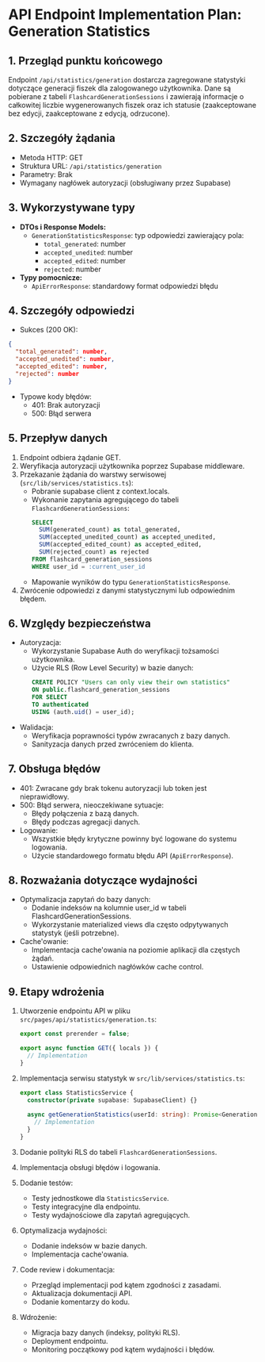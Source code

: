 # API Endpoint Implementation Plan: Generation Statistics

## 1. Przegląd punktu końcowego
Endpoint `/api/statistics/generation` dostarcza zagregowane statystyki dotyczące generacji fiszek dla zalogowanego użytkownika. Dane są pobierane z tabeli `FlashcardGenerationSessions` i zawierają informacje o całkowitej liczbie wygenerowanych fiszek oraz ich statusie (zaakceptowane bez edycji, zaakceptowane z edycją, odrzucone).

## 2. Szczegóły żądania
- Metoda HTTP: GET
- Struktura URL: `/api/statistics/generation`
- Parametry: Brak
- Wymagany nagłówek autoryzacji (obsługiwany przez Supabase)

## 3. Wykorzystywane typy
- **DTOs i Response Models:**
  - `GenerationStatisticsResponse`: typ odpowiedzi zawierający pola:
    - `total_generated`: number
    - `accepted_unedited`: number
    - `accepted_edited`: number
    - `rejected`: number
- **Typy pomocnicze:**
  - `ApiErrorResponse`: standardowy format odpowiedzi błędu

## 4. Szczegóły odpowiedzi
- Sukces (200 OK):
```json
{
  "total_generated": number,
  "accepted_unedited": number,
  "accepted_edited": number,
  "rejected": number
}
```
- Typowe kody błędów:
  - 401: Brak autoryzacji
  - 500: Błąd serwera

## 5. Przepływ danych
1. Endpoint odbiera żądanie GET.
2. Weryfikacja autoryzacji użytkownika poprzez Supabase middleware.
3. Przekazanie żądania do warstwy serwisowej (`src/lib/services/statistics.ts`):
   - Pobranie supabase client z context.locals.
   - Wykonanie zapytania agregującego do tabeli `FlashcardGenerationSessions`:
     ```sql
     SELECT 
       SUM(generated_count) as total_generated,
       SUM(accepted_unedited_count) as accepted_unedited,
       SUM(accepted_edited_count) as accepted_edited,
       SUM(rejected_count) as rejected
     FROM flashcard_generation_sessions
     WHERE user_id = :current_user_id
     ```
   - Mapowanie wyników do typu `GenerationStatisticsResponse`.
4. Zwrócenie odpowiedzi z danymi statystycznymi lub odpowiednim błędem.

## 6. Względy bezpieczeństwa
- Autoryzacja:
  - Wykorzystanie Supabase Auth do weryfikacji tożsamości użytkownika.
  - Użycie RLS (Row Level Security) w bazie danych:
    ```sql
    CREATE POLICY "Users can only view their own statistics"
    ON public.flashcard_generation_sessions
    FOR SELECT
    TO authenticated
    USING (auth.uid() = user_id);
    ```
- Walidacja:
  - Weryfikacja poprawności typów zwracanych z bazy danych.
  - Sanityzacja danych przed zwróceniem do klienta.

## 7. Obsługa błędów
- 401: Zwracane gdy brak tokenu autoryzacji lub token jest nieprawidłowy.
- 500: Błąd serwera, nieoczekiwane sytuacje:
  - Błędy połączenia z bazą danych.
  - Błędy podczas agregacji danych.
- Logowanie:
  - Wszystkie błędy krytyczne powinny być logowane do systemu logowania.
  - Użycie standardowego formatu błędu API (`ApiErrorResponse`).

## 8. Rozważania dotyczące wydajności
- Optymalizacja zapytań do bazy danych:
  - Dodanie indeksów na kolumnie user_id w tabeli FlashcardGenerationSessions.
  - Wykorzystanie materialized views dla często odpytywanych statystyk (jeśli potrzebne).
- Cache'owanie:
  - Implementacja cache'owania na poziomie aplikacji dla częstych żądań.
  - Ustawienie odpowiednich nagłówków cache control.

## 9. Etapy wdrożenia
1. Utworzenie endpointu API w pliku `src/pages/api/statistics/generation.ts`:
   ```typescript
   export const prerender = false;
   
   export async function GET({ locals }) {
     // Implementation
   }
   ```

2. Implementacja serwisu statystyk w `src/lib/services/statistics.ts`:
   ```typescript
   export class StatisticsService {
     constructor(private supabase: SupabaseClient) {}
     
     async getGenerationStatistics(userId: string): Promise<GenerationStatisticsResponse> {
       // Implementation
     }
   }
   ```

3. Dodanie polityki RLS do tabeli `FlashcardGenerationSessions`.

4. Implementacja obsługi błędów i logowania.

5. Dodanie testów:
   - Testy jednostkowe dla `StatisticsService`.
   - Testy integracyjne dla endpointu.
   - Testy wydajnościowe dla zapytań agregujących.

6. Optymalizacja wydajności:
   - Dodanie indeksów w bazie danych.
   - Implementacja cache'owania.

7. Code review i dokumentacja:
   - Przegląd implementacji pod kątem zgodności z zasadami.
   - Aktualizacja dokumentacji API.
   - Dodanie komentarzy do kodu.

8. Wdrożenie:
   - Migracja bazy danych (indeksy, polityki RLS).
   - Deployment endpointu.
   - Monitoring początkowy pod kątem wydajności i błędów. 